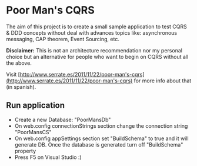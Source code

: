Poor Man's CQRS
===============

The aim of this project is to create a small sample application to test CQRS & DDD concepts without deal with advances topics like: asynchronous messaging, CAP theorem, Event Sourcing, etc.

<b>Disclaimer:</b> This is not an architecture recommendation nor my personal choice but an alternative for people who want to begin on CQRS without all the above.

Visit [http://www.serrate.es/2011/11/22/poor-man's-cqrs](http://www.serrate.es/2011/11/22/poor-man's-cqrs) for more info about that (in spanish).

Run application
---------------

* Create a new Database: "PoorMansDb"
* On web.config connectionStrings section change the connection string "PoorMansCS"
* On web.config appSettings section set "BuildSchema" to true and it will generate DB. Once the database is generated turn off "BuildSchema" property
* Press F5 on Visual Studio :)
